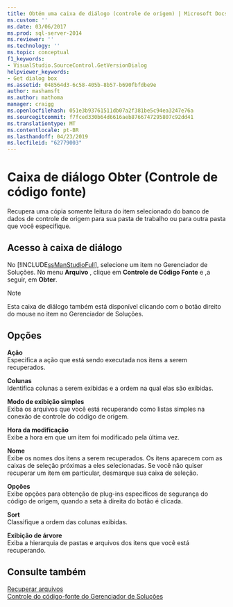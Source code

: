 ```yaml
---
title: Obtém uma caixa de diálogo (controle de origem) | Microsoft Docs
ms.custom: ''
ms.date: 03/06/2017
ms.prod: sql-server-2014
ms.reviewer: ''
ms.technology: ''
ms.topic: conceptual
f1_keywords:
- VisualStudio.SourceControl.GetVersionDialog
helpviewer_keywords:
- Get dialog box
ms.assetid: 048564d3-6c58-405b-8b57-b690fbfdbe9e
author: mashamsft
ms.author: mathoma
manager: craigg
ms.openlocfilehash: 051e3b93761511db07a2f381be5c94ea3247e76a
ms.sourcegitcommit: f7fced330b64d6616aeb8766747295807c92dd41
ms.translationtype: MT
ms.contentlocale: pt-BR
ms.lasthandoff: 04/23/2019
ms.locfileid: "62779003"
---
```

# <a name="get-dialog-box-source-control"></a>Caixa de diálogo Obter (Controle de código fonte)
  Recupera uma cópia somente leitura do item selecionado do banco de dados de controle de origem para sua pasta de trabalho ou para outra pasta que você especifique.  
  
## <a name="dialog-box-access"></a>Acesso à caixa de diálogo  
 No [!INCLUDE[ssManStudioFull](../includes/ssmanstudiofull-md.md)], selecione um item no Gerenciador de Soluções. No menu **Arquivo** , clique em **Controle de Código Fonte** e ,a seguir, em **Obter**.  
  
> [!NOTE]  
>  Esta caixa de diálogo também está disponível clicando com o botão direito do mouse no item no Gerenciador de Soluções.  
  
## <a name="options"></a>Opções  
 **Ação**  
 Especifica a ação que está sendo executada nos itens a serem recuperados.  
  
 **Colunas**  
 Identifica colunas a serem exibidas e a ordem na qual elas são exibidas.  
  
 **Modo de exibição simples**  
 Exiba os arquivos que você está recuperando como listas simples na conexão de controle do código de origem.  
  
 **Hora da modificação**  
 Exibe a hora em que um item foi modificado pela última vez.  
  
 **Nome**  
 Exibe os nomes dos itens a serem recuperados. Os itens aparecem com as caixas de seleção próximas a eles selecionadas. Se você não quiser recuperar um item em particular, desmarque sua caixa de seleção.  
  
 **Opções**  
 Exibe opções para obtenção de plug-ins específicos de segurança do código de origem, quando a seta à direita do botão é clicada.  
  
 **Sort**  
 Classifique a ordem das colunas exibidas.  
  
 **Exibição de árvore**  
 Exiba a hierarquia de pastas e arquivos dos itens que você está recuperando.  
  
## <a name="see-also"></a>Consulte também  
 [Recuperar arquivos](../../2014/database-engine/retrieve-files.md)   
 [Controle do código-fonte do Gerenciador de Soluções](../../2014/database-engine/solution-explorer-source-control.md)  
  
  
